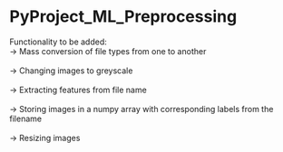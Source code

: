 # PyProject_ML_Preprocessing

Functionality to be added:<br>
    -> Mass conversion of file types from one to another</br>
<br>-> Changing images to greyscale</br>
<br>-> Extracting features from file name</br>
   <br> -> Storing images in a numpy array with corresponding labels from the filename</br>
    <br>-> Resizing images</br>

